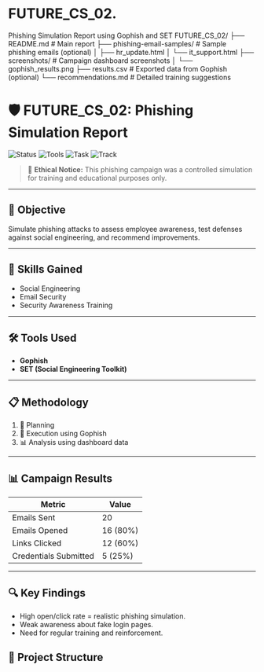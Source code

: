 # FUTURE_CS_02.
Phishing Simulation Report using Gophish and SET
FUTURE_CS_02/
├── README.md               # Main report
├── phishing-email-samples/ # Sample phishing emails (optional)
│   ├── hr_update.html
│   └── it_support.html
├── screenshots/            # Campaign dashboard screenshots
│   └── gophish_results.png
├── results.csv             # Exported data from Gophish (optional)
└── recommendations.md      # Detailed training suggestions
# 🛡️ FUTURE_CS_02: Phishing Simulation Report

![Status](https://img.shields.io/badge/status-completed-brightgreen)
![Tools](https://img.shields.io/badge/tools-Gophish%20%7C%20SET-blue)
![Task](https://img.shields.io/badge/task-02-lightgrey)
![Track](https://img.shields.io/badge/track-Cyber%20Security-critical)

> 🚨 **Ethical Notice:** This phishing campaign was a controlled simulation for training and educational purposes only.

---

## 🎯 Objective
Simulate phishing attacks to assess employee awareness, test defenses against social engineering, and recommend improvements.

---

## 🧠 Skills Gained
- Social Engineering  
- Email Security  
- Security Awareness Training  

---

## 🛠️ Tools Used
- **Gophish**
- **SET (Social Engineering Toolkit)**

---

## 📋 Methodology
1. 📌 Planning
2. 📨 Execution using Gophish
3. 📊 Analysis using dashboard data

---

## 📊 Campaign Results

| Metric                | Value          |
|----------------------|----------------|
| Emails Sent          | 20             |
| Emails Opened        | 16 (80%)       |
| Links Clicked        | 12 (60%)       |
| Credentials Submitted| 5 (25%)        |



---

## 🔍 Key Findings
- High open/click rate = realistic phishing simulation.
- Weak awareness about fake login pages.
- Need for regular training and reinforcement.


## 📁 Project Structure

